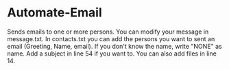 # Automate-Email

Sends emails to one or more persons. You can modify your message in message.txt. 
In contacts.txt you can add the persons you want to sent an email (Greeting, Name, email). If you don't
know the name, write "NONE" as name. Add a subject in line 54 if you want to. You can also add files in line 14.